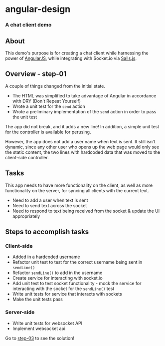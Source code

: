 # angular-design
### A chat client demo

## About

This demo's purpose is for creating a chat client while harnessing the power of [AngularJS](http://angularjs.org), while integrating with Socket.io via [Sails.js](http://sailsjs.org).

## Overview - step-01

A couple of things changed from the initial state.

*   The HTML was simplified to take advantage of Angular in accordance with DRY (Don't Repeat Yourself)
*   Wrote a unit test for the `send` action
*   Wrote a preliminary implementation of the `send` action in order to pass the unit test

The app did not break, and it adds a new line!  In addition, a simple unit test for the controller is available for perusing.

However, the app does not add a user name when text is sent.  It still isn't dynamic, since any other user who opens up the web page would only see the static content, the two lines with hardcoded data that was moved to the client-side controller.

## Tasks

This app needs to have more functionality on the client, as well as more functionality on the server, for syncing all clients with the current text.

*   Need to add a user when text is sent
*   Need to send text across the socket
*   Need to respond to text being received from the socket & update the UI appropriately

## Steps to accomplish tasks

### Client-side

*   Added in a hardcoded username
*   Refactor unit test to test for the correct username being sent in `sendLine()`
*   Refactor `sendLine()` to add in the username
*   Create service for interacting with socket.io
*   Add unit test to test socket functionality - mock the service for interacting with the socket for the `sendLine()` test
*   Write unit tests for service that interacts with sockets
*   Make the unit tests pass

### Server-side

*   Write unit tests for websocket API
*   Implement websocket api

Go to [step-03](https://github.com/wesleycho/angular-design/tree/step-03) to see the solution!
